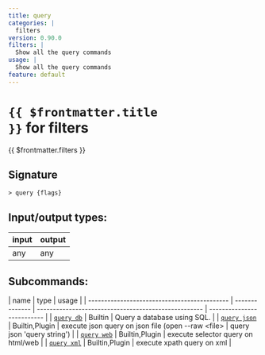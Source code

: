 ```yaml
---
title: query
categories: |
  filters
version: 0.90.0
filters: |
  Show all the query commands
usage: |
  Show all the query commands
feature: default
---
```


<!-- This file is automatically generated. Please edit the command in https://github.com/nushell/nushell instead. -->

# <code>{{ $frontmatter.title }}</code> for filters

<div class='command-title'>{{ $frontmatter.filters }}</div>

## Signature

`> query {flags} `

## Input/output types:

| input | output |
| ----- | ------ |
| any   | any    |

## Subcommands:

| name                                         | type           | usage                                                |
| -------------------------------------------- | -------------- | ---------------------------------------------------- | -------------------------- |
| [`query db`](/commands/docs/query_db)     | Builtin        | Query a database using SQL.                          |
| [`query json`](/commands/docs/query_json) | Builtin,Plugin | execute json query on json file (open --raw \<file\> | query json 'query string') |
| [`query web`](/commands/docs/query_web)   | Builtin,Plugin | execute selector query on html/web                   |
| [`query xml`](/commands/docs/query_xml)   | Builtin,Plugin | execute xpath query on xml                           |
